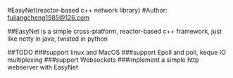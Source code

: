 #EasyNet(reactor-based c++ network library)
#Author: fuliangcheng1985@126.com


##EasyNet is a simple cross-platform, reactor-based c++ framework, just like netty in java, twisted in python

##TODO
###support linux and MacOS
###support Epoll and poll, keque IO multiplexing
###support Websockets
###implement a simple http webserver with EasyNet

